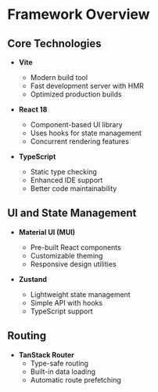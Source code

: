# Framework Overview

## Core Technologies

- **Vite**
  - Modern build tool
  - Fast development server with HMR
  - Optimized production builds

- **React 18**
  - Component-based UI library
  - Uses hooks for state management
  - Concurrent rendering features

- **TypeScript**
  - Static type checking
  - Enhanced IDE support
  - Better code maintainability

## UI and State Management

- **Material UI (MUI)**
  - Pre-built React components
  - Customizable theming
  - Responsive design utilities

- **Zustand**
  - Lightweight state management
  - Simple API with hooks
  - TypeScript support

## Routing

- **TanStack Router**
  - Type-safe routing
  - Built-in data loading
  - Automatic route prefetching